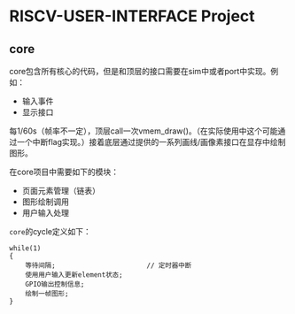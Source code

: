 # RISCV-USER-INTERFACE Project

## core

core包含所有核心的代码，但是和顶层的接口需要在sim中或者port中实现。例如：

- 输入事件
- 显示接口

每1/60s（帧率不一定），顶层call一次vmem_draw()。（在实际使用中这个可能通过一个中断flag实现。）接着底层通过提供的一系列画线/画像素接口在显存中绘制图形。

在core项目中需要如下的模块：

- 页面元素管理（链表）
- 图形绘制调用
- 用户输入处理

`core`的cycle定义如下：
```
while(1)
{
	等待间隔;						// 定时器中断
	使用用户输入更新element状态;
	GPIO输出控制信息;
	绘制一帧图形;
}
```